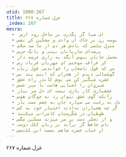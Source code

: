 ```yaml
---
utid: 1000-267
title: غزل شماره ۲۶۷
_index: 267
mesra:
  - ‌ ای صبا گر بگذری بر ساحل رود ارس
  - بوسه زن بر خاک آن وادی و مشکین کن نفس
  - منزل سلمی که بادش هر دم از ما صد سلام
  - پرصدای ساربانان بینی و بانگ جرس
  - محمل جانان ببوس آنگه به زاری عرضه دار
  - کز فراقت سوختم ای مهربان فریاد رس
  - من که قول ناصحان را خواندمی قول رباب
  - گوشمالی دیدم از هجران که اینم پند بس
  - عشرت شبگیر کن می نوش کاندر راه عشق
  - شبروان را آشنایی هاست با میر عسس
  - عشقبازی کار بازی نیست ای دل سر بباز
  - زآنکه گوی عشق نتوان زد به چوگان هوس
  - دل به رغبت می سپارد جان به چشم مست یار
  - گر چه هشیاران ندادند اختیار خود به کس
  - طوطیان در شکّرستان کامرانی میکنند
  - و از تحسّر دست بر سر میزند مسکین مگس
  - نام حافظ گر برآید بر زبان کلک دوست
  - از جناب حضرت شاهم بسست این مُلتمس
---
```

غزل شماره ۲۶۷
